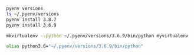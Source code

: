 
```bash
pyenv versions
ls ~/.pyenv/versions
pyenv install 3.8.7
pyenv install 3.6.9
```

```bash
mkvirtualenv --python ~/.pyenv/versions/3.6.9/bin/python myvirtualenv

```

```bash
alias python3.6="~/.pyenv/versions/3.6.9/bin/python"
```






